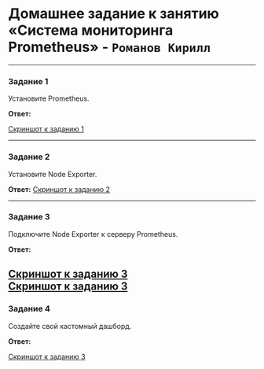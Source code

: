 # Домашнее задание к занятию «Система мониторинга Prometheus» - `Романов Кирилл`


---

### Задание 1 

Установите Prometheus.

**Ответ:**

[Скриншот к заданию 1](https://github.com/Monoroki/gitlab-hw/tree/main/img/prom1.png)

 
---

### Задание 2 

Установите Node Exporter.

**Ответ:**
[Скриншот к заданию 2](https://github.com/Monoroki/gitlab-hw/tree/main/img/prom2.png) 

---

### Задание 3

Подключите Node Exporter к серверу Prometheus.

**Ответ:**

[Скриншот к заданию 3](https://github.com/Monoroki/gitlab-hw/tree/main/img/prom2.1.png)  
[Скриншот к заданию 3](https://github.com/Monoroki/gitlab-hw/tree/main/img/prom2.2.png) 
---

### Задание 4
Создайте свой кастомный дашборд.

**Ответ:**

[Скриншот к заданию 3](https://github.com/Monoroki/gitlab-hw/tree/main/img/zabbix3.png)  
